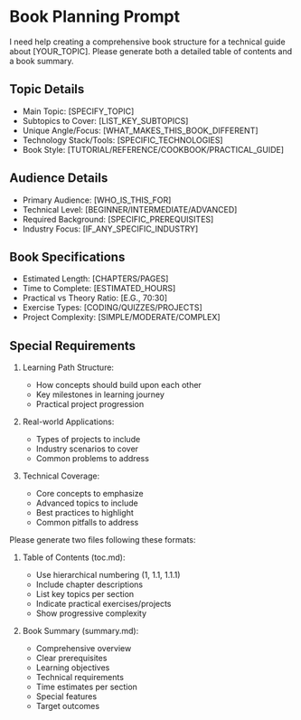 # Book Planning Prompt

I need help creating a comprehensive book structure for a technical guide about [YOUR_TOPIC]. Please generate both a detailed table of contents and a book summary.

## Topic Details
- Main Topic: [SPECIFY_TOPIC]
- Subtopics to Cover: [LIST_KEY_SUBTOPICS]
- Unique Angle/Focus: [WHAT_MAKES_THIS_BOOK_DIFFERENT]
- Technology Stack/Tools: [SPECIFIC_TECHNOLOGIES]
- Book Style: [TUTORIAL/REFERENCE/COOKBOOK/PRACTICAL_GUIDE]

## Audience Details
- Primary Audience: [WHO_IS_THIS_FOR]
- Technical Level: [BEGINNER/INTERMEDIATE/ADVANCED]
- Required Background: [SPECIFIC_PREREQUISITES]
- Industry Focus: [IF_ANY_SPECIFIC_INDUSTRY]

## Book Specifications
- Estimated Length: [CHAPTERS/PAGES]
- Time to Complete: [ESTIMATED_HOURS]
- Practical vs Theory Ratio: [E.G., 70:30]
- Exercise Types: [CODING/QUIZZES/PROJECTS]
- Project Complexity: [SIMPLE/MODERATE/COMPLEX]

## Special Requirements
1. Learning Path Structure:
   - How concepts should build upon each other
   - Key milestones in learning journey
   - Practical project progression

2. Real-world Applications:
   - Types of projects to include
   - Industry scenarios to cover
   - Common problems to address

3. Technical Coverage:
   - Core concepts to emphasize
   - Advanced topics to include
   - Best practices to highlight
   - Common pitfalls to address

Please generate two files following these formats:

1. Table of Contents (toc.md):
   - Use hierarchical numbering (1, 1.1, 1.1.1)
   - Include chapter descriptions
   - List key topics per section
   - Indicate practical exercises/projects
   - Show progressive complexity

2. Book Summary (summary.md):
   - Comprehensive overview
   - Clear prerequisites
   - Learning objectives
   - Technical requirements
   - Time estimates per section
   - Special features
   - Target outcomes 